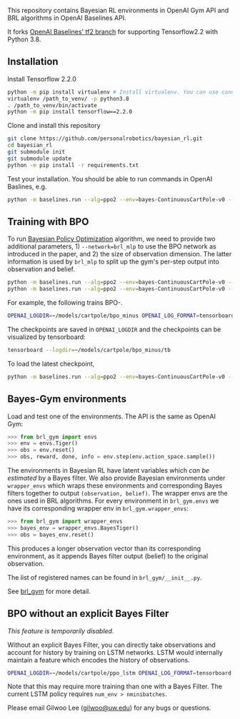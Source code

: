 This repository contains Bayesian RL environments in OpenAI Gym API and BRL algorithms in OpenAI Baselines API.

It forks [OpenAI Baselines' tf2 branch](https://github.com/openai/baselines.git) for supporting Tensorflow2.2 with Python 3.8.

## Installation

Install Tensorflow 2.2.0

   ```bash
   python -m pip install virtualenv # Install virtualenv. You can use conda instead.
   virtualenv /path_to_venv/ -p python3.8
   . /path_to_venv/bin/activate
   python -m pip install tensorflow==2.2.0
   ```

Clone and install this repository

   ```bash
   git clone https://github.com/personalrobotics/bayesian_rl.git
   cd bayesian_rl
   git submodule init
   git submodule update
   python -m pip install -r requirements.txt
   ```

Test your installation. You should be able to run commands in OpenAI Baslines, e.g.

```bash
python -m baselines.run --alg=ppo2 --env=bayes-ContinuousCartPole-v0 --num_timesteps=1e6
```

## Training with BPO
To run [Bayesian Policy Optimization](https://arxiv.org/abs/1810.01014) algorithm, we need to provide two additional parameters, 1) `--network=brl_mlp` to use the BPO network as introduced in the paper, and 2) the size of observation dimension. The latter information is used by `brl_mlp` to split up the gym's per-step output into observation and belief.

```bash
python -m baselines.run --alg=ppo2 --env=bayes-ContinuousCartPole-v0 --num_timesteps=2e7 --save_path=~/models/bpo-cartpole --network=brl_mlp --obs_dim=4 --num_env 2
python -m baselines.run --alg=ppo2 --env=bayes-ContinuousCartPole-v0 --num_timesteps=0 --load_path=~/models/bpo-cartpole --network=brl_mlp  --obs_dim=4 --play
```

For example, the following trains BPO-.
```bash
OPENAI_LOGDIR=~/models/cartpole/bpo_minus OPENAI_LOG_FORMAT=tensorboard python -m baselines.run --alg=ppo2 --env=bayes-ContinuousCartPole-v0 --num_timesteps=1e6 --save_path=~/models/bayes-cartpole-ppo --num_env 20 --save_interval 3
```
The checkpoints are saved in `OPENAI_LOGDIR`  and the checkpoints can be visualized by tensorboard:

```bash
tensorboard --logdir=~/models/cartpole/bpo_minus/tb
```

To load the latest checkpoint,
```bash
python -m baselines.run --alg=ppo2 --env=bayes-ContinuousCartPole-v0 --num_timesteps=0 --load_path=~/models/cartpole/bpo_minus/checkpoints --play
```

## Bayes-Gym environments

Load and test one of the environments. The API is the same as OpenAI Gym:
```python
>>> from brl_gym import envs
>>> env = envs.Tiger()
>>> obs = env.reset()
>>> obs, reward, done, info = env.step(env.action_space.sample())
```
The environments in Bayesian RL have latent variables which _can be estimated_ by a Bayes filter. We also provide Bayesian environments under `wrapper_envs` which wraps these environments and corresponding Bayes filters together to output `(observation, belief)`. The wrapper envs are the ones used in BRL algorithms. For every environment in `brl_gym.envs` we have its corresponding wrapper env in `brl_gym.wrapper_envs`:

```python
>>> from brl_gym import wrapper_envs
>>> bayes_env = wrapper_envs.BayesTiger()
>>> obs = bayes_env.reset()
```
This produces a longer observation vector than its corresponding environment, as it appends Bayes filter output (belief) to the original observation. 

The list of registered names can be found in `brl_gym/__init__.py`.

See [brl_gym](brl_gym/brl_gym/README.md) for more detail.

## BPO without an explicit Bayes Filter
*This feature is temporarily disabled*.

Without an explicit Bayes Filter, you can directly take observations and account for history by training on LSTM networks. LSTM would internally maintain a feature which encodes the history of observations.

```bash
OPENAI_LOGDIR=~/models/cartpole/ppo_lstm OPENAI_LOG_FORMAT=tensorboard python -m baselines.run --alg=ppo2 --env=ContinuousCartPole-v0 --num_timesteps=2e7 --save_path=~/models/cartpole/ppo_lstm_final --network=lstm --num_env 20 --nminibatches 20
```
Note that this may require more training than one with a Bayes Filter. The current LSTM policy requires `num_env > nminibatches`. 


Please email Gilwoo Lee (gilwoo@uw.edu) for any bugs or questions.
